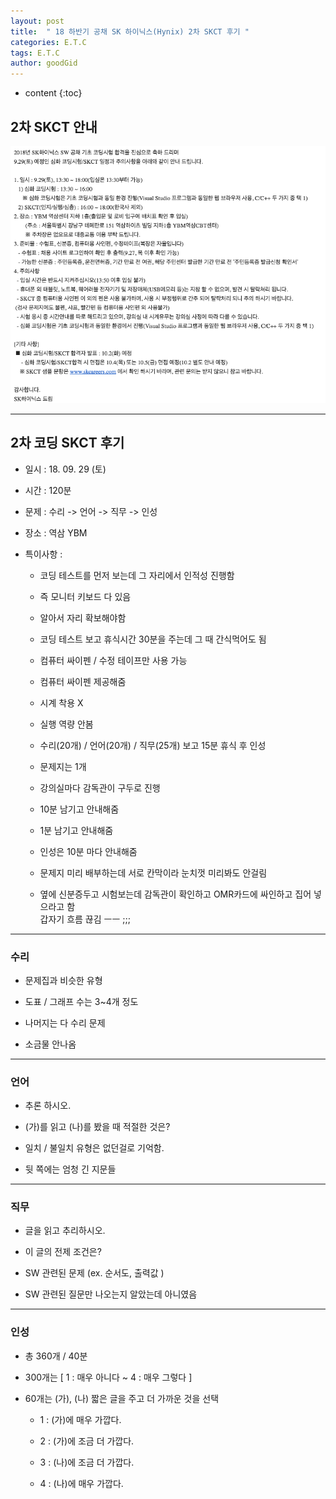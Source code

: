 ```yaml
---
layout: post
title:  " 18 하반기 공채 SK 하이닉스(Hynix) 2차 SKCT 후기 "
categories: E.T.C
tags: E.T.C
author: goodGid
---
```

* content
{:toc}

## 2차 SKCT 안내

![](/assets/img/posts/18_Second_Half_SK_Hynix_2st_Coding_Test_1.png)








---


## 2차 코딩 SKCT 후기

* 일시 : 18. 09. 29 (토)

* 시간 : 120분

* 문제 : 수리 -> 언어 -> 직무 -> 인성

* 장소 : 역삼 YBM

* 특이사항 :
    
    - 코딩 테스트를 먼저 보는데 그 자리에서 인적성 진행함
    
    - 즉 모니터 키보드 다 있음
    
    - 알아서 자리 확보해야함
    
    - 코딩 테스트 보고 휴식시간 30분을 주는데 그 때 간식먹어도 됨 
    
    - 컴퓨터 싸이펜 / 수정 테이프만 사용 가능
    
    - 컴퓨터 싸이펜 제공해줌 
    
    - 시계 착용 X
    
    - 실행 역량 안봄
    
    - 수리(20개) / 언어(20개) / 직무(25개) 보고 15분 휴식 후 인성
    
    - 문제지는 1개 
    
    - 강의실마다 감독관이 구두로 진행
    
    - 10분 남기고 안내해줌
    
    - 1분 남기고 안내해줌
    
    - 인성은 10분 마다 안내해줌 
    
    - 문제지 미리 배부하는데 서로 칸막이라 눈치껏 미리봐도 안걸림
    
    - 옆에 신분증두고 시험보는데 감독관이 확인하고 OMR카드에 싸인하고 집어 넣으라고 함 <br> 갑자기 흐름 끊김 ㅡㅡ ;;;


---

### 수리

* 문제집과 비슷한 유형

* 도표 / 그래프 수는 3~4개 정도 

* 나머지는 다 수리 문제

* 소금물 안나옴

---

### 언어

* 추론 하시오.

* (가)를 읽고 (나)를 봤을 때 적절한 것은?

* 일치 / 불일치 유형은 없던걸로 기억함.

* 뒷 쪽에는 엄청 긴 지문들 

---

### 직무

* 글을 읽고 추리하시오.

* 이 글의 전제 조건은?

* SW 관련된 문제 (ex. 순서도, 출력값 )

* SW 관련된 질문만 나오는지 알았는데 아니였음


---

### 인성

* 총 360개 / 40분

* 300개는 [ 1 : 매우 아니다 ~ 4 : 매우 그렇다 ]

* 60개는 (가), (나) 짧은 글을 주고 더 가까운 것을 선택 

    - 1 : (가)에 매우 가깝다.
    
    - 2 : (가)에 조금 더 가깝다.
    
    - 3 : (나)에 조금 더 가깝다.
    
    - 4 : (나)에 매우 가깝다.



